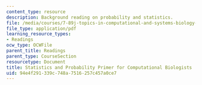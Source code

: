```yaml
---
content_type: resource
description: Background reading on probability and statistics.
file: /media/courses/7-89j-topics-in-computational-and-systems-biology-fall-2010/94e4f291339c748a7516257c457a0ce7_MIT7_89JF10_statsprimer.pdf
file_type: application/pdf
learning_resource_types:
- Readings
ocw_type: OCWFile
parent_title: Readings
parent_type: CourseSection
resourcetype: Document
title: Statistics and Probability Primer for Computational Biologists
uid: 94e4f291-339c-748a-7516-257c457a0ce7
---
```

